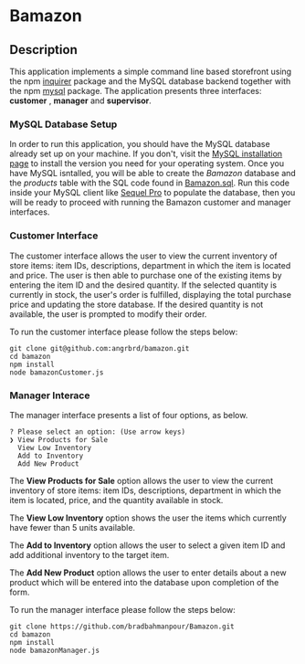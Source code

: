 # Bamazon

## Description

This application implements a simple command line based storefront using the npm [inquirer](https://www.npmjs.com/package/inquirer) package and the MySQL database backend together with the npm [mysql](https://www.npmjs.com/package/mysql) package. The application presents three interfaces: **customer** , **manager** and **supervisor**.

### MySQL Database Setup

In order to run this application, you should have the MySQL database already set up on your machine. If you don't, visit the [MySQL installation page](https://dev.mysql.com/doc/refman/5.6/en/installing.html) to install the version you need for your operating system. Once you have MySQL isntalled, you will be able to create the *Bamazon* database and the *products* table with the SQL code found in [Bamazon.sql](Bamazon.sql). Run this code inside your MySQL client like [Sequel Pro](https://www.sequelpro.com/) to populate the database, then you will be ready to proceed with running the Bamazon customer and manager interfaces.

### Customer Interface

The customer interface allows the user to view the current inventory of store items: item IDs, descriptions, department in which the item is located and price. The user is then able to purchase one of the existing items by entering the item ID and the desired quantity. If the selected quantity is currently in stock, the user's order is fulfilled, displaying the total purchase price and updating the store database. If the desired quantity is not available, the user is prompted to modify their order.

To run the customer interface please follow the steps below:

	git clone git@github.com:angrbrd/bamazon.git
	cd bamazon
	npm install
	node bamazonCustomer.js

### Manager Interace

The manager interface presents a list of four options, as below. 

	? Please select an option: (Use arrow keys)
	❯ View Products for Sale 
	  View Low Inventory 
	  Add to Inventory 
	  Add New Product
	  
The **View Products for Sale** option allows the user to view the current inventory of store items: item IDs, descriptions, department in which the item is located, price, and the quantity available in stock. 

The **View Low Inventory** option shows the user the items which currently have fewer than 5 units available.

The **Add to Inventory** option allows the user to select a given item ID and add additional inventory to the target item.

The **Add New Product** option allows the user to enter details about a new product which will be entered into the database upon completion of the form.

To run the manager interface please follow the steps below:

	git clone https://github.com/bradbahmanpour/Bamazon.git
	cd bamazon
	npm install
	node bamazonManager.js


